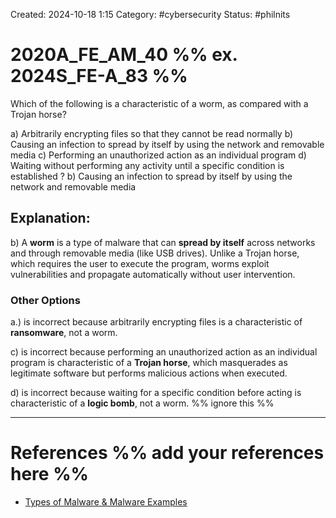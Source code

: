 Created: 2024-10-18 1:15
Category: #cybersecurity
Status: #philnits



# 2020A_FE_AM_40 %% ex. 2024S_FE-A_83 %%

Which of the following is a characteristic of a worm, as compared with a Trojan horse?

a) Arbitrarily encrypting files so that they cannot be read normally
b) Causing an infection to spread by itself by using the network and removable media
c) Performing an unauthorized action as an individual program
d) Waiting without performing any activity until a specific condition is established
?
b) Causing an infection to spread by itself by using the network and removable media

## **Explanation:**

b) A **worm** is a type of malware that can **spread by itself** across networks and through removable media (like USB drives). Unlike a Trojan horse, which requires the user to execute the program, worms exploit vulnerabilities and propagate automatically without user intervention.
### Other Options

a.) is incorrect because arbitrarily encrypting files is a characteristic of **ransomware**, not a worm.

c) is incorrect because performing an unauthorized action as an individual program is characteristic of a **Trojan horse**, which masquerades as legitimate software but performs malicious actions when executed.

d) is incorrect because waiting for a specific condition before acting is characteristic of a **logic bomb**, not a worm.
%% ignore this %%
<!--SR:!2025-03-10,15,290-->
---









# References %% add your references here %%
- [Types of Malware & Malware Examples](https://www.kaspersky.com/resource-center/threats/types-of-malware)
